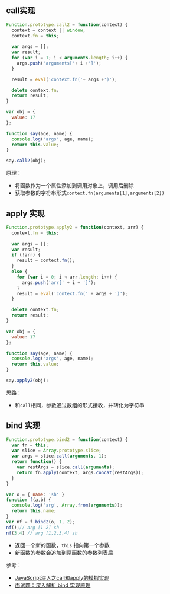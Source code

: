 ## call实现
```js
Function.prototype.call2 = function(context) {
  context = context || window;
  context.fn = this;
  
  var args = [];
  var result;
  for (var i = 1; i < arguments.length; i++) {
    args.push('arguments['+ i +']');
  }

  result = eval('context.fn('+ args +')');

  delete context.fn;
  return result;
}

var obj = {
  value: 17
};

function say(age, name) {
  console.log('args', age, name);
  return this.value;
}

say.call2(obj);

```
原理：
* 将函数作为一个属性添加到调用对象上，调用后删除
* 获取参数的字符串形式`context.fn(arguments[1],arguments[2])`

## apply 实现
```js
Function.prototype.apply2 = function(context, arr) {
  context.fn = this;
  
  var args = [];
  var result;
  if (!arr) {
    result = context.fn();
  }
  else {
    for (var i = 0; i < arr.length; i++) {
      args.push('arr[' + i + ']');
    }
    result = eval('context.fn(' + args + ')');
  }

  delete context.fn;
  return result;
}

var obj = {
  value: 17
};

function say(age, name) {
  console.log('args', age, name);
  return this.value;
}

say.apply2(obj);
```

思路：
* 和`call`相同，参数通过数组的形式接收，并转化为字符串

## bind 实现
```js
Function.prototype.bind2 = function(context) {
  var fn = this;
  var slice = Array.prototype.slice;
  var args = slice.call(arguments, 1);
  return function() {
    var restArgs = slice.call(arguments);
    return fn.apply(context, args.concat(restArgs));
  }
}

var o = { name: 'sh' }
function f(a,b) {
  console.log('arg', Array.from(arguments));
  return this.name;
}
var nf = f.bind2(o, 1, 2);
nf();// arg [1 2] sh
nf(3,4) // arg [1,2,3,4] sh
```

* 返回一个新的函数，`this` 指向第一个参数
* 新函数的参数会追加到原函数的参数列表后

参考：
* [JavaScript深入之call和apply的模拟实现](https://github.com/mqyqingfeng/Blog/issues/11)
* [面试题：深入解析 bind 实现原理](https://juejin.im/post/6844904025180078087)
